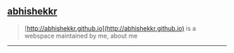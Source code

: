 ## [abhishekkr](http://abhishekkr.github.io)

> [http://abhishekkr.github.io](http://abhishekkr.github.io) is a webspace maintained by me, about me

---
